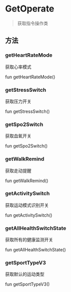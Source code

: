 <show-structure depth="2"/>

# GetOperate

> 获取指令操作类

## 方法

### getHeartRateMode

获取心率模式

<code-block lang="Kotlin">
    fun getHeartRateMode()
</code-block>

### getStressSwitch

获取压力开关

<code-block lang="Kotlin">
    fun getStressSwitch()
</code-block>

### getSpo2Switch

获取血氧开关

<code-block lang="Kotlin">
    fun getSpo2Switch()
</code-block>

### getWalkRemind

获取走动提醒

<code-block lang="Kotlin">
    fun getWalkRemind()
</code-block>

### getActivitySwitch

获取运动模式识别开关

<code-block lang="Kotlin">
    fun getActivitySwitch()
</code-block>

### getAllHealthSwitchState

获取所有的健康监测开关

<code-block lang="Kotlin">
    fun getAllHealthSwitchState()
</code-block>

### getSportTypeV3

获取默认的运动类型

<code-block lang="Kotlin">
    fun getSportTypeV3()
</code-block>